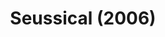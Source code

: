 ---
layout: shows
title: Seussical (2006)
poster: 
poster_credit: 
poster_alt:
poster_caption:
category: 
details:
  Theatre: Theatre Jacksonville
cast:
  Horton: Michael Lipp
crew:
external_links:
---